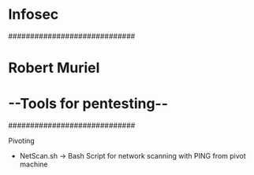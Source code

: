 # Infosec

#############################
#   Robert Muriel           #
# --Tools for pentesting--  #
#############################

Pivoting
+ NetScan.sh -> Bash Script for network scanning with PING from pivot machine
